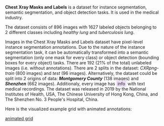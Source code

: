 **Chest Xray Masks and Labels** is a dataset for instance segmentation, semantic segmentation, and object detection tasks. It is used in the medical industry. 

The dataset consists of 896 images with 1627 labeled objects belonging to 2 different classes including *healthy lung* and *tuberculosis lung*.

Images in the Chest Xray Masks and Labels dataset have pixel-level instance segmentation annotations. Due to the nature of the instance segmentation task, it can be automatically transformed into a semantic segmentation (only one mask for every class) or object detection (bounding boxes for every object) tasks. There are 192 (21% of the total) unlabeled images (i.e. without annotations). There are 2 splits in the dataset: *CXRpng-train* (800 images) and *test* (96 images). Alternatively, the dataset could be split into 2 origins of data: ***Montgomery County*** (138 images) and ***Shenzhen*** (662 images). Additionaly, every image has <span style="background-color: #ecdefc; padding: 2px 4px; border-radius: 4px;">info</span> with text medical recordings. The dataset was released in 2019 by the National Institutes of Health, USA, The Chinese University of Hong Kong, China, and The Shenzhen No. 3 People's Hospital, China.

Here is the visualized example grid with animated annotations:

[animated grid](https://github.com/dataset-ninja/chest-xray/raw/main/visualizations/horizontal_grid.webm)
